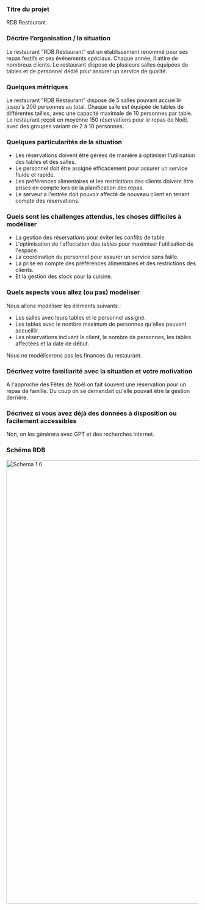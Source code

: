 ### Titre du projet
RDB Restaurant

### Décrire l’organisation / la situation
Le restaurant "RDB Restaurant" est un établissement renommé pour ses repas festifs et ses événements spéciaux. Chaque année, il attire de nombreux clients. Le restaurant dispose de plusieurs salles équipées de tables et de personnel dédié pour assurer un service de qualité.

### Quelques métriques
Le restaurant "RDB Restaurant" dispose de 5 salles pouvant accueillir jusqu'à 200 personnes au total. Chaque salle est équipée de tables de différentes tailles, avec une capacité maximale de 10 personnes par table. Le restaurant reçoit en moyenne 150 réservations pour le repas de Noël, avec des groupes variant de 2 à 10 personnes.

### Quelques particularités de la situation
- Les réservations doivent être gérées de manière à optimiser l'utilisation des tables et des salles.
- Le personnel doit être assigné efficacement pour assurer un service fluide et rapide.
- Les préférences alimentaires et les restrictions des clients doivent être prises en compte lors de la planification des repas.
- Le serveur a l'entrée doit pouvoir affecté de nouveau client en tenant compte des réservations.

### Quels sont les challenges attendus, les choses difficiles à modéliser
- La gestion des réservations pour éviter les conflits de table.
- L'optimisation de l'affectation des tables pour maximiser l'utilisation de l'espace.
- La coordination du personnel pour assurer un service sans faille.
- La prise en compte des préférences alimentaires et des restrictions des clients.
- Et la gestion des stock pour la cuisine.

### Quels aspects vous allez (ou pas) modéliser
Nous allons modéliser les éléments suivants :
- Les salles avec leurs tables et le personnel assigné.
- Les tables avec le nombre maximum de personnes qu'elles peuvent accueillir.
- Les réservations incluant le client, le nombre de personnes, les tables affectées et la date de début.

Nous ne modéliserons pas les finances du restaurant.

### Décrivez votre familiarité avec la situation et votre motivation
A l'approche des Fêtes de Noël on fait souvent une réservation pour un repas de famille. Du coup on se demandait qu'elle pouvait être la gestion derrière.

### Décrivez si vous avez déjà des données à disposition ou facilement accessibles
Non, on les génèrera avec GPT et des recherches internet.


### Schéma RDB
<img width="1161" alt="Schema 1 0" src="https://github.com/user-attachments/assets/6eb4da26-1c6e-4bb2-a423-e5a8a597551b" />
